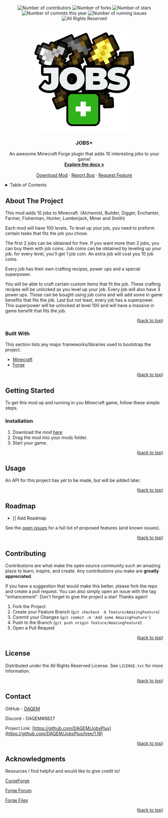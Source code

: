 <div id="top"></div>
<!-- https://www.markdownguide.org/basic-syntax/#reference-style-links -->
<!-- [![Contributors][contributors-shield]][contributors-url]
[![Forks][forks-shield]][forks-url]
[![Stargazers][stars-shield]][stars-url]
[![Issues][issues-shield]][issues-url]
[![MIT License][license-shield]][license-url] -->

<p align="center">
  <img src="https://img.shields.io/github/contributors/DAQEM/JobsPlus.svg?style=for-the-badge" title="Number of contributors">
  <img src="https://img.shields.io/github/forks/DAQEM/JobsPlus?color=bightgreen&style=for-the-badge" title="Number of forks">
  <img src="https://img.shields.io/github/stars/DAQEM/JobsPlus.svg?style=for-the-badge" title="Number of stars">
  <img src="https://img.shields.io/github/commit-activity/y/DAQEM/JobsPlus?label=Commits&style=for-the-badge" title="Number of commits this year">
  <img src="https://img.shields.io/github/issues/DAQEM/JobsPlus.svg?style=for-the-badge" title="Number of running issues">
  <img src="https://img.shields.io/badge/License-ARR-red.svg?style=for-the-badge" title="All Rights Reserved">
</p>



<!-- PROJECT LOGO -->
<br />
<div align="center">
  <a href="https://github.com/DAQEM/JobsPlus">
    <img src="images/logo backgroundless new no glow.png" alt="Logo" width="320" height="320">
  </a>

<h3 align="center">JOBS+</h3>

  <p align="center">
    An awesome Minecraft Forge plugin that adds 10 interesting jobs to your game!
    <br />
    <a href="https://docs.google.com/document/d/1xL4aUcM8tNvwqgOFbQXhK8FK6MEvvsRXdzgKuMNAEAg"><strong>Explore the docs »</strong></a>
    <br />
    <br />
    <a href="https://www.curseforge.com/minecraft/mc-mods/jobsplus">Download Mod</a>
    ·
    <a href="https://github.com/DAQEM/JobsPlus/issues">Report Bug</a>
    ·
    <a href="https://github.com/DAQEM/JobsPlus/issues">Request Feature</a>
  </p>
</div>



<!-- TABLE OF CONTENTS -->
<details>
  <summary>Table of Contents</summary>
  <ol>
    <li>
      <a href="#about-the-project">About The Project</a>
      <ul>
        <li><a href="#built-with">Built With</a></li>
      </ul>
    </li>
    <li>
      <a href="#getting-started">Getting Started</a>
      <ul>
        <li><a href="#installation">Installation</a></li>
      </ul>
    </li>
    <li><a href="#usage">Usage</a></li>
    <li><a href="#roadmap">Roadmap</a></li>
    <li><a href="#contributing">Contributing</a></li>
    <li><a href="#license">License</a></li>
    <li><a href="#contact">Contact</a></li>
    <li><a href="#acknowledgments">Acknowledgments</a></li>
  </ol>
</details>



<!-- ABOUT THE PROJECT -->

## About The Project

This mod adds 10 jobs to Minecraft. (Alchemist, Builder, Digger, Enchanter, Farmer, Fisherman, Hunter, Lumberjack, Miner
and Smith)

Each mod will have 100 levels. To level up your job, you need to preform certain tasks that fits the job you chose.

The first 2 jobs can be obtained for free. If you want more than 2 jobs, you can buy them with job coins. Job coins can
be obtained by leveling up your job. for every level, you'll get 1 job coin. An extra job will cost you 10 job coins.

Every job has their own crafting recipes, power ups and a special superpower.

You will be able to craft certain custom items that fit the job. These crafting recipes will be unlocked as you level up
your job. Every job will also have 3 power ups. Those can be bought using job coins and will add some in game benefits
that fits the job. Last but not least, every job has a superpower. This superpower will be unlocked at level 100 and
will have a massive in game benefit that fits the job.

<p align="right">(<a href="#top">back to top</a>)</p>

### Built With

This section lists any major frameworks/libraries used to bootstrap the project.

* [Minecraft](https://minecraft.net/)
* [Forge](https://files.minecraftforge.net/net/minecraftforge/forge/)

<p align="right">(<a href="#top">back to top</a>)</p>



<!-- GETTING STARTED -->

## Getting Started

To get this mod up and running in you Minecraft game, follow these simple steps.

### Installation

1. Download the mod [here](https://www.curseforge.com/minecraft/mc-mods/jobsplus)
2. Drag the mod into your mods folder.
3. Start your game.

<p align="right">(<a href="#top">back to top</a>)</p>



<!-- USAGE EXAMPLES -->

## Usage

An API for this project has yet to be made, but will be added later.

<p align="right">(<a href="#top">back to top</a>)</p>



<!-- ROADMAP -->

## Roadmap

- [] Add Roadmap

See the [open issues](https://github.com/DAQEM/JobsPlus/issues) for a full list of proposed features (and known issues).

<p align="right">(<a href="#top">back to top</a>)</p>



<!-- CONTRIBUTING -->

## Contributing

Contributions are what make the open source community such an amazing place to learn, inspire, and create. Any
contributions you make are **greatly appreciated**.

If you have a suggestion that would make this better, please fork the repo and create a pull request. You can also
simply open an issue with the tag "enhancement". Don't forget to give the project a star! Thanks again!

1. Fork the Project
2. Create your Feature Branch (`git checkout -b feature/AmazingFeature`)
3. Commit your Changes (`git commit -m 'Add some AmazingFeature'`)
4. Push to the Branch (`git push origin feature/AmazingFeature`)
5. Open a Pull Request

<p align="right">(<a href="#top">back to top</a>)</p>



<!-- LICENSE -->

## License

Distributed under the All Rights Reserved License. See `LICENSE.txt` for more information.

<p align="right">(<a href="#top">back to top</a>)</p>



<!-- CONTACT -->

## Contact

GitHub - [DAQEM](https://github.com/DAQEM)

Discord - DAQEM#8827

Project Link: [https://github.com/DAQEM/JobsPlus](https://github.com/DAQEM/JobsPlus/tree/1.18)

<p align="right">(<a href="#top">back to top</a>)</p>



<!-- ACKNOWLEDGMENTS -->

## Acknowledgments

Resources I find helpful and would like to give credit to!

[CurseForge](https://www.curseforge.com/)

[Forge Forum](https://forums.minecraftforge.net/)

[Forge Files](https://files.minecraftforge.net/net/minecraftforge/forge/)


<p align="right">(<a href="#top">back to top</a>)</p>



<!-- MARKDOWN LINKS & IMAGES -->
<!-- https://www.markdownguide.org/basic-syntax/#reference-style-links -->

[contributors-shield]: https://img.shields.io/github/contributors/DAQEM/JobsPlus.svg?style=for-the-badge

[contributors-url]: https://github.com/DAQEM/JobsPlus/graphs/contributors

[forks-shield]: https://img.shields.io/github/forks/DAQEM/JobsPlus.svg?style=for-the-badge

[forks-url]: https://github.com/DAQEM/JobsPlus/network/members

[stars-shield]: https://img.shields.io/github/stars/DAQEM/JobsPlus.svg?style=for-the-badge

[stars-url]: https://github.com/DAQEM/JobsPlus/stargazers

[issues-shield]: https://img.shields.io/github/issues/DAQEM/JobsPlus.svg?style=for-the-badge

[issues-url]: https://github.com/DAQEM/JobsPlus/issues

[license-shield]: https://img.shields.io/github/license/DAQEM/JobsPlus.svg?style=for-the-badge

[license-url]: https://github.com/DAQEM/JobsPlus/blob/master/LICENSE.txt
